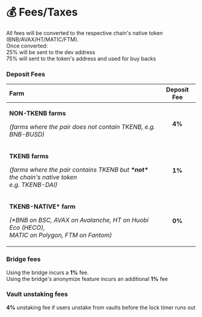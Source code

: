 # 💰 Fees/Taxes

All fees will be converted to the respective chain's native token \(BNB/AVAX/HT/MATIC/FTM\).  
Once converted:  
25% will be sent to the dev address  
75% will sent to the token's address and used for buy backs

### Deposit Fees

<table>
  <thead>
    <tr>
      <th style="text-align:left">Farm</th>
      <th style="text-align:center">Deposit Fee</th>
    </tr>
  </thead>
  <tbody>
    <tr>
      <td style="text-align:left">
        <p><b>NON-TKENB farms</b>
        </p>
        <p><em>(farms where the pair does not contain TKENB, e.g. BNB-BUSD)</em>
        </p>
      </td>
      <td style="text-align:center"><b>4%</b>
      </td>
    </tr>
    <tr>
      <td style="text-align:left">
        <p><b>TKENB farms</b>
        </p>
        <p><em>(farms where the pair contains TKENB but <b>*not* </b>the chain&apos;s native token<br />e.g. TKENB-DAI)</em>
        </p>
      </td>
      <td style="text-align:center"><b>1%</b>
      </td>
    </tr>
    <tr>
      <td style="text-align:left">
        <p><b>TKENB-NATIVE* farm</b>
        </p>
        <p><em>(*BNB on BSC, AVAX on Avalanche, HT on Huobi Eco (HECO), <br />MATIC on Polygon, FTM on Fantom)</em>
        </p>
      </td>
      <td style="text-align:center"><b>0%</b>
      </td>
    </tr>
  </tbody>
</table>

### Bridge fees

Using the bridge incurs a **1%** fee.   
Using the bridge's anonymize feature incurs an additional **1%** fee

### Vault unstaking fees

**4%** unstaking fee if users unstake from vaults before the lock timer runs out



